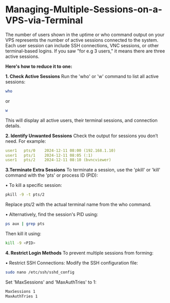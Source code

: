 # **Managing-Multiple-Sessions-on-a-VPS-via-Terminal**

The number of users shown in the uptime or who command output on your VPS represents the number of active sessions connected to the system. Each user session can include SSH connections, VNC sessions, or other terminal-based logins. If you saw "for e.g 3 users," it means there are three active sessions.

**Here's how to reduce it to one:**

**1. Check Active Sessions**
Run the 'who' or 'w' command to list all active sessions:

```bash
who
```
or 
```bash
w
```
This will display all active users, their terminal sessions, and connection details.

**2. Identify Unwanted Sessions**
Check the output for sessions you don’t need. For example:

```yaml
user1   pts/0    2024-12-11 08:00 (192.168.1.10)
user1   pts/1    2024-12-11 08:05 (:1)
user1   pts/2    2024-12-11 08:10 (bvncviewer)
```

**3.Terminate Extra Sessions**
To terminate a session, use the 'pkill' or 'kill' command with the 'pts' or process ID (PID):
  
   • To kill a specific session:

```bash
pkill -9 -t pts/2
```
Replace pts/2 with the actual terminal name from the who command.

   • Alternatively, find the session's PID using:

```bash
ps aux | grep pts
```
Then kill it using:

```bash
kill -9 <PID>
```

**4. Restrict Login Methods**
To prevent multiple sessions from forming:

   • Restrict SSH Connections: Modify the SSH configuration file:

```bash
sudo nano /etc/ssh/sshd_config
```
Set 'MaxSessions' and 'MaxAuthTries' to 1:

```bash
MaxSessions 1
MaxAuthTries 1
```
